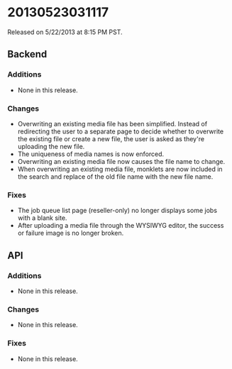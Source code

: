 20130523031117
==============

Released on 5/22/2013 at 8:15 PM PST.

## Backend

### Additions

*   None in this release.

### Changes

*   Overwriting an existing media file has been simplified. Instead of
    redirecting the user to a separate page to decide whether to overwrite the
    existing file or create a new file, the user is asked as they're uploading
    the new file.
*   The uniqueness of media names is now enforced.
*   Overwriting an existing media file now causes the file name to change.
*   When overwriting an existing media file, monklets are now included in the
    search and replace of the old file name with the new file name.

### Fixes

*   The job queue list page (reseller-only) no longer displays some jobs with a
    blank site.
*   After uploading a media file through the WYSIWYG editor, the success or
    failure image is no longer broken.

## API

### Additions

*   None in this release.

### Changes

*   None in this release.

### Fixes

*   None in this release.
